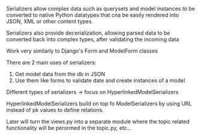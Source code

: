 Serializers allow complex data such as
querysets and model instances to be converted to
native Python datatypes that cna be easily rendered into JSON,
XML or other content types.

Serializers also provide decerialization, allowing parsed data to be
converted back into complex types, after validating the incoming data

Work very similarly to Django's Form and ModelForm classes

There are 2 main uses of serializers:

1) Get model data from the db in JSON
2) Use them like forms to validate date and create instances of a model

Different types of serializers -> focus on HyperlinkedModelSerializers

HyperlinkedModelSerializers build on top fo ModelSerializers by using URL
instead of pk values to define relations.

Later will turn the views.py into a separate module where the topic related functionality will be
perormed in the topic.py, etc...